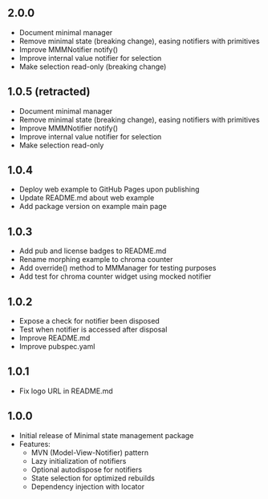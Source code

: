 ## 2.0.0

* Document minimal manager
* Remove minimal state (breaking change), easing notifiers with primitives
* Improve MMMNotifier notify()
* Improve internal value notifier for selection
* Make selection read-only (breaking change)

## 1.0.5 (retracted)

* Document minimal manager
* Remove minimal state (breaking change), easing notifiers with primitives
* Improve MMMNotifier notify()
* Improve internal value notifier for selection
* Make selection read-only

## 1.0.4

* Deploy web example to GitHub Pages upon publishing
* Update README.md about web example
* Add package version on example main page

## 1.0.3

* Add pub and license badges to README.md
* Rename morphing example to chroma counter
* Add override() method to MMManager for testing purposes
* Add test for chroma counter widget using mocked notifier

## 1.0.2

* Expose a check for notifier been disposed
* Test when notifier is accessed after disposal
* Improve README.md
* Improve pubspec.yaml

## 1.0.1

* Fix logo URL in README.md

## 1.0.0

* Initial release of Minimal state management package
* Features:
  * MVN (Model-View-Notifier) pattern
  * Lazy initialization of notifiers
  * Optional autodispose for notifiers
  * State selection for optimized rebuilds
  * Dependency injection with locator
